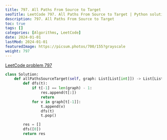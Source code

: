 ```yaml
---
title: 797. All Paths From Source to Target
seoTitle: LeetCode 797. All Paths From Source to Target | Python solution and explanation
description: 797. All Paths From Source to Target
toc: true
tags: []
categories: [Algorithms, LeetCode]
date: 2024-01-01
lastMod: 2024-01-01
featuredImage: https://picsum.photos/700/155?grayscale
weight: 797
---
```


[LeetCode problem 797](https://leetcode.com/problems/all-paths-from-source-to-target/)

```python
class Solution:
    def allPathsSourceTarget(self, graph: List[List[int]]) -> List[List[int]]:
        def dfs(t):
            if t[-1] == len(graph) - 1:
                res.append(t[:])
                return
            for v in graph[t[-1]]:
                t.append(v)
                dfs(t)
                t.pop()

        res = []
        dfs([0])
        return res

```
